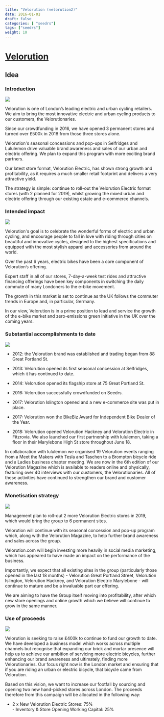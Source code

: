 ```yaml
---
title: "Velorution (velorution2)"
date: 2016-01-01
draft: false
categories: [ "seedrs"]
tags: ["seedrs"]
weight: 10
---
```


# [Velorution](https://www.seedrs.com/velorution2)

## Idea

### Introduction

![](/img/seedrs/uploads/startup/section_image/image/16404/8gwf48ip63de52rlk42zu65h7y18asv/Business_Plan_2018-cover-back-brompton-drop__1_.jpg?rect=0%2C-1%2C3507%2C2480&w=600&fit=clip&s=59d9372d1fabb95a7308f8a46e336613)

Velorution is one of London’s leading electric and urban cycling retailers. We aim to bring the most innovative electric and urban cycling products to our customers, the Velorutionaries.

Since our crowdfunding in 2016, we have opened 3 permanent stores and turned over £500k in 2018 from those three stores alone.

Velorution's seasonal concessions and pop-ups in Selfridges and Lululemon drive valuable brand awareness and sales of our urban and electric offering. We plan to expand this program with more exciting brand partners.

Our latest store format, Velorution Electric, has shown strong growth and profitability, as it requires a much smaller retail footprint and delivers a very attractive yield.

The strategy is simple: continue to roll-out the Velorution Electric format stores (with 2 planned for 2019), whilst growing the mixed urban and electric offering through our existing estate and e-commerce channels.

### Intended impact

![](/img/seedrs/uploads/startup/section_image/image/16403/6eiy8fdagrna9fqn5nbn0ufurnehttf/P7170652__1_.jpg?rect=2%2C0%2C1912%2C2551&w=600&fit=clip&s=64271b95eec09c04538d47326ed7191b)

Velorution's goal is to celebrate the wonderful forms of electric and urban cycling, and encourage people to fall in love with riding through cities on beautiful and innovative cycles, designed to the highest specifications and equipped with the most stylish apparel and accessories from around the world.

Over the past 6 years, electric bikes have been a core component of Velorution’s offering.

Expert staff in all of our stores, 7-day-a-week test rides and attractive financing offerings have been key components in switching the daily commute of many Londoners to the e-bike movement.

The growth in this market is set to continue as the UK follows the commuter trends in Europe and, in particular, Germany.

In our view, Velorution is in a prime position to lead and service the growth of the e-bike market and zero-emissions green initiative in the UK over the coming years.

### Substantial accomplishments to date

![](/img/seedrs/uploads/startup/section_image/image/16407/c3ra62zysui7xpucopeta60hfzmw1b7/Screen_Shot_2018-11-27_at_11.44.22.png?rect=0%2C0%2C1321%2C882&w=600&fit=clip&s=26eb80a749c0b8834e30f8aaad4b1291)

- 2012: the Velorution brand was established and trading began from 88 Great Portland St.

- 2013: Velorution opened its first seasonal concession at Selfridges, which it has continued to date.

- 2014: Velorution opened its flagship store at 75 Great Portland St.

- 2016: Velorution successfully crowdfunded on Seedrs.

- 2017: Velorution Islington opened and a new e-commerce site was put in place.

- 2017: Velorution won the BikeBiz Award for Independent Bike Dealer of the Year.

- 2018: Velorution opened Velorution Hackney and Velorution Electric in Fitzrovia. We also launched our first partnership with lululemon, taking a floor in their Marylebone High St store throughout June 18.

In collaboration with lululemon we organised 19 Velorution events ranging from a Meet the Makers with Tesla and Taschen to a Brompton bicycle ride and a Ladies business chapter meeting. We are now in the 6th edition of our Velorution Magazine which is available to readers online and physically, featuring over 40 interviews with our customers, the Velorutionaries. All of these activities have continued to strengthen our brand and customer awareness.

### Monetisation strategy

![](/img/seedrs/uploads/startup/section_image/image/16406/38xuw5petl8r2s5hzl5344oyzpd201c/Screen_Shot_2018-11-27_at_11.44.33.png?rect=0%2C0%2C1325%2C884&w=600&fit=clip&s=a38c2861717ff7c4f00e1f81677aa891)

Management plan to roll-out 2 more Velorution Electric stores in 2019, which would bring the group to 6 permanent sites.

Velorution will continue with its seasonal concession and pop-up program which, along with the Velorution Magazine, to help further brand awareness and sales across the group.

Velorution.com will begin investing more heavily in social media marketing, which has appeared to have made an impact on the performance of the business.

Importantly, we expect that all existing sites in the group (particularly those opened in the last 18 months) - Velorution Great Portland Street, Velorution Islington, Velorution Hackney, and Velorution Electric Marylebone - will continue to mature and be a invaluable part our offering.

We are aiming to have the Group itself moving into profitability, after which new store openings and online growth which we believe will continue to grow in the same manner.

### Use of proceeds

![](/img/seedrs/uploads/startup/section_image/image/16405/q8qk1qlpbn3f5dqwjxfm2gx60pxasji/D1979129-A616-4103-86FA-11018FE5D725_home.jpeg?rect=76%2C24%2C2671%2C1265&w=600&fit=clip&s=cc908bd4b47501161e825c83a3124121)

Velorution is seeking to raise £400k to continue to fund our growth to date. We have developed a business model which works across multiple channels but recognise that expanding our brick and mortar presence will help us to achieve our ambition of servicing more electric bicycles, further enhancing our brand awareness and ultimately, finding more Velorutionaries. Our focus right now is the London market and ensuring that if you are riding an urban or electric bicycle, that bicycle came from Velorution.

Based on this vision, we want to increase our footfall by sourcing and opening two new hand-picked stores across London. The proceeds therefore from this campaign will be allocated in the following way:

- 2 x New Velorution Electric Stores: 75% <br>- Inventory &amp; Store Opening Working Capital: 25%

